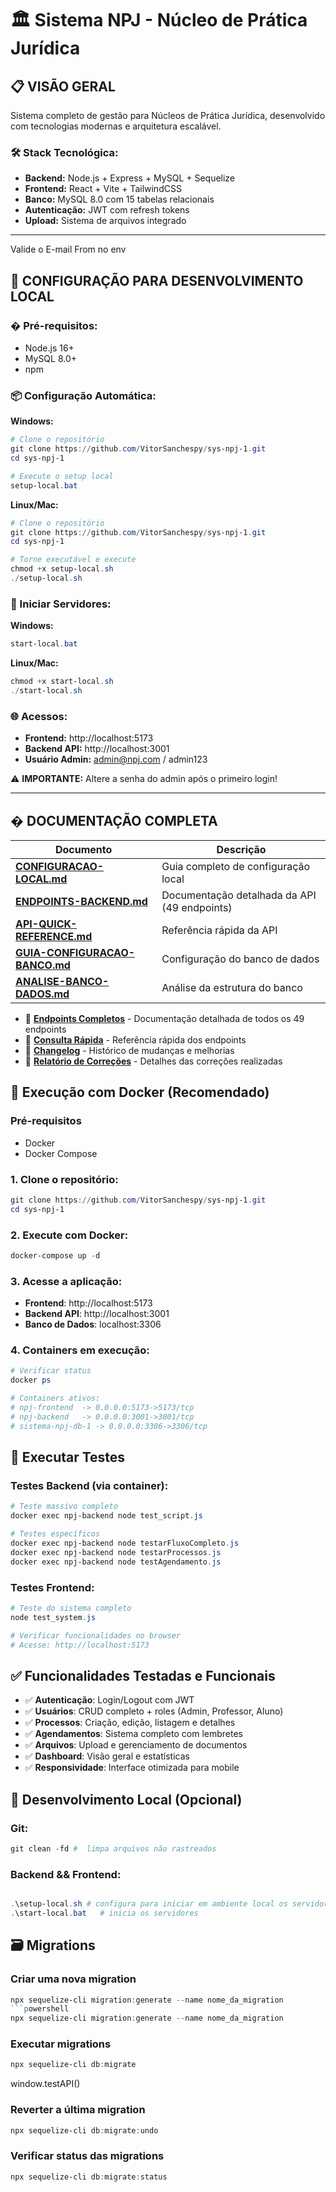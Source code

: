 # 🏛️ Sistema NPJ - Núcleo de Prática Jurídica

## 📋 **VISÃO GERAL**

Sistema completo de gestão para Núcleos de Prática Jurídica, desenvolvido com tecnologias modernas e arquitetura escalável.

### **🛠️ Stack Tecnológica:**
- **Backend:** Node.js + Express + MySQL + Sequelize
- **Frontend:** React + Vite + TailwindCSS
- **Banco:** MySQL 8.0 com 15 tabelas relacionais
- **Autenticação:** JWT com refresh tokens
- **Upload:** Sistema de arquivos integrado

---
Valide o E-mail From no env

## 🚀 **CONFIGURAÇÃO PARA DESENVOLVIMENTO LOCAL**

### **� Pré-requisitos:**
- Node.js 16+ 
- MySQL 8.0+
- npm

### **📦 Configuração Automática:**

**Windows:**
```powershell
# Clone o repositório
git clone https://github.com/VitorSanchespy/sys-npj-1.git
cd sys-npj-1

# Execute o setup local
setup-local.bat
```

**Linux/Mac:**
```powershell
# Clone o repositório
git clone https://github.com/VitorSanchespy/sys-npj-1.git
cd sys-npj-1

# Torne executável e execute
chmod +x setup-local.sh
./setup-local.sh
```

### **🎯 Iniciar Servidores:**

**Windows:**
```powershell
start-local.bat
```

**Linux/Mac:**
```powershell
chmod +x start-local.sh
./start-local.sh
```

### **🌐 Acessos:**
- **Frontend:** http://localhost:5173
- **Backend API:** http://localhost:3001
- **Usuário Admin:** admin@npj.com / admin123

⚠️ **IMPORTANTE:** Altere a senha do admin após o primeiro login!

---

## � **DOCUMENTAÇÃO COMPLETA**

| Documento | Descrição |
|-----------|-----------|
| **[CONFIGURACAO-LOCAL.md](CONFIGURACAO-LOCAL.md)** | Guia completo de configuração local |
| **[ENDPOINTS-BACKEND.md](ENDPOINTS-BACKEND.md)** | Documentação detalhada da API (49 endpoints) |
| **[API-QUICK-REFERENCE.md](API-QUICK-REFERENCE.md)** | Referência rápida da API |
| **[GUIA-CONFIGURACAO-BANCO.md](GUIA-CONFIGURACAO-BANCO.md)** | Configuração do banco de dados |
| **[ANALISE-BANCO-DADOS.md](ANALISE-BANCO-DADOS.md)** | Análise da estrutura do banco |

- 📡 **[Endpoints Completos](ENDPOINTS-BACKEND.md)** - Documentação detalhada de todos os 49 endpoints
- 🚀 **[Consulta Rápida](API-QUICK-REFERENCE.md)** - Referência rápida dos endpoints
- 📝 **[Changelog](CHANGELOG.md)** - Histórico de mudanças e melhorias
- 🔧 **[Relatório de Correções](RELATORIO-CORRECOES.md)** - Detalhes das correções realizadas

## 🚀 Execução com Docker (Recomendado)

### Pré-requisitos
- Docker
- Docker Compose

### 1. Clone o repositório:
```powershell
git clone https://github.com/VitorSanchespy/sys-npj-1.git
cd sys-npj-1
```

### 2. Execute com Docker:
```powershell
docker-compose up -d
```

### 3. Acesse a aplicação:
- **Frontend**: http://localhost:5173
- **Backend API**: http://localhost:3001
- **Banco de Dados**: localhost:3306

### 4. Containers em execução:
```powershell
# Verificar status
docker ps

# Containers ativos:
# npj-frontend  -> 0.0.0.0:5173->5173/tcp
# npj-backend   -> 0.0.0.0:3001->3001/tcp  
# sistema-npj-db-1 -> 0.0.0.0:3306->3306/tcp
```

## 🧪 Executar Testes

### Testes Backend (via container):
```powershell
# Teste massivo completo
docker exec npj-backend node test_script.js

# Testes específicos
docker exec npj-backend node testarFluxoCompleto.js
docker exec npj-backend node testarProcessos.js
docker exec npj-backend node testAgendamento.js
```

### Testes Frontend:
```powershell
# Teste do sistema completo
node test_system.js

# Verificar funcionalidades no browser
# Acesse: http://localhost:5173
```

## ✅ Funcionalidades Testadas e Funcionais

- ✅ **Autenticação**: Login/Logout com JWT
- ✅ **Usuários**: CRUD completo + roles (Admin, Professor, Aluno)
- ✅ **Processos**: Criação, edição, listagem e detalhes
- ✅ **Agendamentos**: Sistema completo com lembretes
- ✅ **Arquivos**: Upload e gerenciamento de documentos
- ✅ **Dashboard**: Visão geral e estatísticas
- ✅ **Responsividade**: Interface otimizada para mobile

## 🔧 Desenvolvimento Local (Opcional)
### Git:
```powershell
git clean -fd #  limpa arquivos não rastreados
```

### Backend && Frontend:
```powershell

.\setup-local.sh # configura para iniciar em ambiente local os servidores 
.\start-local.bat   # inicia os servidores

```

## 🗃️ Migrations

### Criar uma nova migration
```powershell
npx sequelize-cli migration:generate --name nome_da_migration
```powershell
npx sequelize-cli migration:generate --name nome_da_migration
```

### Executar migrations
```powershell
npx sequelize-cli db:migrate
```
window.testAPI()
### Reverter a última migration
```powershell
npx sequelize-cli db:migrate:undo
```

### Verificar status das migrations
```powershell
npx sequelize-cli db:migrate:status
``` 